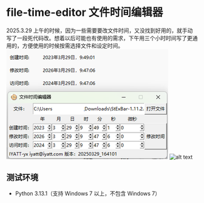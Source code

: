 # file-time-editor 文件时间编辑器

2025.3.29
上午的时候，因为一些需要要改文件时间，又没找到好用的，就手动写了一段死代码改。想着以后可能也有使用的需求，下午用三个小时时间写了更通用的，方便使用的时候按需选择文件和设定时间。  
![alt text](doc/img/image1.png)
![alt text](doc/img/image2.png)

## 测试环境

* Python 3.13.1（支持 Windows 7 以上，不包含 Windows 7）